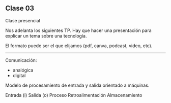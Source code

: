 ## Clase 03

Clase presencial

Nos adelanta los siguientes TP.
Hay que hacer una presentación para explicar un tema sobre una tecnología.

El formato puede ser el que elijamos (pdf, canva, podcast, video, etc).

---

Comunicación:

- analógica
- digital

Modelo de procesamiento de entrada y salida orientado a máquinas.

Entrada (i)
Salida (o)
Proceso
Retroalimentación
Almacenamiento
